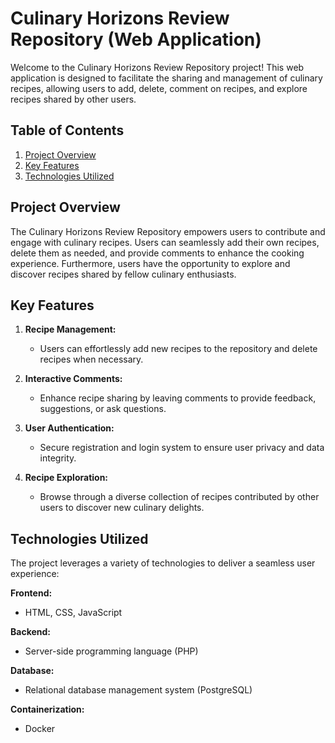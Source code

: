 # Culinary Horizons Review Repository (Web Application)

Welcome to the Culinary Horizons Review Repository project! This web application is designed to facilitate the sharing and management of culinary recipes, allowing users to add, delete, comment on recipes, and explore recipes shared by other users.

## Table of Contents
1. [Project Overview](#project-overview)
2. [Key Features](#key-features)
3. [Technologies Utilized](#technologies-utilized)

## Project Overview
The Culinary Horizons Review Repository empowers users to contribute and engage with culinary recipes. Users can seamlessly add their own recipes, delete them as needed, and provide comments to enhance the cooking experience. Furthermore, users have the opportunity to explore and discover recipes shared by fellow culinary enthusiasts.

## Key Features
1. **Recipe Management:**
   - Users can effortlessly add new recipes to the repository and delete recipes when necessary.

2. **Interactive Comments:**
   - Enhance recipe sharing by leaving comments to provide feedback, suggestions, or ask questions.

3. **User Authentication:**
   - Secure registration and login system to ensure user privacy and data integrity.

4. **Recipe Exploration:**
   - Browse through a diverse collection of recipes contributed by other users to discover new culinary delights.

## Technologies Utilized
The project leverages a variety of technologies to deliver a seamless user experience:

**Frontend:**
- HTML, CSS, JavaScript

**Backend:**
- Server-side programming language (PHP)

**Database:**
- Relational database management system (PostgreSQL)

**Containerization:**
- Docker

